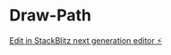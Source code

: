 # Draw-Path

[Edit in StackBlitz next generation editor ⚡️](https://stackblitz.com/~/github.com/gregariousgovind/Draw-Path)